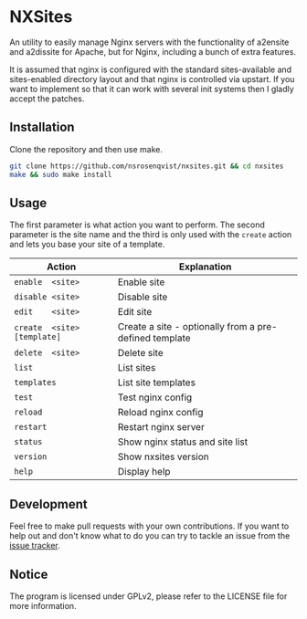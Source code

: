 NXSites
=======

An utility to easily manage Nginx servers with the functionality of a2ensite and a2dissite for Apache, but for Nginx, including a bunch of extra features.

It is assumed that nginx is configured with the standard sites-available and sites-enabled directory layout and that nginx is controlled via upstart. If you want to implement so that it can work with several init systems then I gladly accept the patches.

## Installation

Clone the repository and then use make.

```bash
git clone https://github.com/nsrosenqvist/nxsites.git && cd nxsites
make && sudo make install
```

## Usage

The first parameter is what action you want to perform. The second parameter is the site name and the third is only used with the `create` action and lets you base your site of a template.

Action                      | Explanation
----------------------------| ------------------------------------------------------
`enable  <site>`            | Enable site
`disable <site>`            | Disable site
`edit    <site>`            | Edit site
`create  <site> [template]` | Create a site - optionally from a pre-defined template
`delete  <site>`            | Delete site
`list`                      | List sites
`templates`                 | List site templates
`test`                      | Test nginx config
`reload`                    | Reload nginx config
`restart`                   | Restart nginx server
`status`                    | Show nginx status and site list
`version`                   | Show nxsites version
`help`                      | Display help

## Development

Feel free to make pull requests with your own contributions. If you want to help out and don't know what to do you can try to tackle an issue from the [issue tracker](https://github.com/nsrosenqvist/nxsites/issues).

## Notice

The program is licensed under GPLv2, please refer to the LICENSE file for more information.
